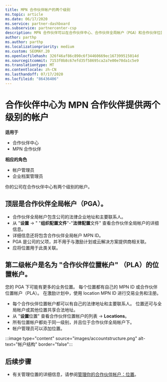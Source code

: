 ```yaml
---
title: MPN 合作伙伴帐户的两个级别
ms.topic: article
ms.date: 06/17/2020
ms.service: partner-dashboard
ms.subservice: partnercenter-csp
description: MPN 合作伙伴可以在合作伙伴中心、合作伙伴全局帐户（PGA）和合作伙伴位置帐户（PLA）中了解两个帐户级别。
author: parthp
ms.author: parthp
ms.localizationpriority: medium
ms.custom: SEOMAY.20
ms.openlocfilehash: 326f46af86c890c6f34460669ec167399515014d
ms.sourcegitcommit: 7153f0b8c67efd35f58695ca2a7e00e70da1c5e9
ms.translationtype: MT
ms.contentlocale: zh-CN
ms.lasthandoff: 07/17/2020
ms.locfileid: "86436406"
---
```

# <a name="partner-center-has-two-levels-of-accounts-for-mpn-partners"></a>合作伙伴中心为 MPN 合作伙伴提供两个级别的帐户

**适用于**

- 合作伙伴中心
- MPN 合作伙伴

**相应的角色**

- 帐户管理员
- 企业档案管理员


你的公司在合作伙伴中心有两个级别的帐户。

## <a name="the-top-level-is-the-partner-global-account-pga"></a>顶层是合作伙伴全局帐户（PGA）。

- 合作伙伴全局帐户包含公司的法律企业地址和主要联系人。 
- 从 "**设置**  ->  " "**组织配置文件**"-"**法律配置**文件" 查看合作伙伴全局帐户的详细信息。
- 详细信息还将包含合作伙伴全局帐户 MPN ID。 
- PGA 是公司的父项，并不用于与激励计划或云解决方案提供商相关联。 
- 应将位置用于此类关联。

## <a name="the-second-level-account-is-the-location-account-called-partner-location-account-pla"></a>第二级帐户是名为 "合作伙伴位置帐户" （PLA）的位置帐户。

您的 PGA 下可能有更多的业务位置。 每个位置都有自己的 MPN ID 或合作伙伴位置帐户（PLA）。 在激励计划中，使用 location MPN ID 进行交易业务和注册。

- 每个合作伙伴位置帐户都可以有自己的法律地址和主要联系人。 位置还可与全局帐户或其他位置共享合法地址。
- 从 "**设置**位置" 查看合作伙伴位置帐户的列表  ->  **Locations**。
- 所有位置帐户都处于同一级别，并且位于合作伙伴全局帐户下。
- 帐户管理员可以添加位置。

:::image type="content" source="images/accountstructure.png" alt-text="帐户结构" border="false":::

## <a name="next-steps"></a>后续步骤

- 有关管理位置的详细信息，请参阅[管理你的合作伙伴帐户：位置](manage-locations.md)。
